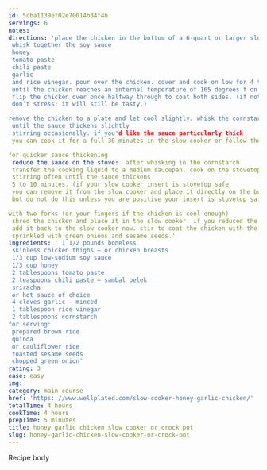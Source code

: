 ```yaml
---
id: 5cba1139ef02e70014b34f4b
servings: 6
notes:
directions: 'place the chicken in the bottom of a 6-quart or larger slow cooker. in a medium mixing bowl or very large measuring cup
 whisk together the soy sauce
 honey
 tomato paste
 chili paste
 garlic
 and rice vinegar. pour over the chicken. cover and cook on low for 4 to 5 hours or high for 2 to 3 hours
 until the chicken reaches an internal temperature of 165 degrees f on an instant-read thermometer. if you are available
 flip the chicken over once halfway through to coat both sides. (if not
 don’t stress; it will still be tasty.)

remove the chicken to a plate and let cool slightly. whisk the cornstarch into the slow cooker cooking liquid. cover and cook on high for 15 minutes
 until the sauce thickens slightly
 stirring occasionally. if you'd like the sauce particularly thick
 you can cook it for a full 30 minutes in the slow cooker or follow the stovetop method below.

for quicker sauce thickening
 reduce the sauce on the stove:  after whisking in the cornstarch
 transfer the cooking liquid to a medium saucepan. cook on the stovetop over medium heat
 stirring often until the sauce thickens
 5 to 10 minutes. (if your slow cooker insert is stovetop safe
 you can remove it from the slow cooker and place it directly on the burner
 but do not do this unless you are positive your insert is stovetop safe or it may crack.)

with two forks (or your fingers if the chicken is cool enough)
 shred the chicken and place it in the slow cooker. if you reduced the sauce on the stove
 add it back to the slow cooker now. stir to coat the chicken with the sauce. serve over rice
 sprinkled with green onions and sesame seeds.'
ingredients: ' 1 1/2 pounds boneless
 skinless chicken thighs — or chicken breasts
 1/3 cup low-sodium soy sauce
 1/3 cup honey
 2 tablespoons tomato paste
 2 teaspoons chili paste — sambal oelek
 sriracha
 or hot sauce of choice
 4 cloves garlic — minced
 1 tablespoon rice vinegar
 2 tablespoons cornstarch
for serving:
 prepared brown rice
 quinoa
 or cauliflower rice
 toasted sesame seeds
 chopped green onion'
rating: 3
ease: easy
img:
category: main course
href: 'https: //www.wellplated.com/slow-cooker-honey-garlic-chicken/'
totalTime: 4 hours
cookTime: 4 hours
prepTime: 5 minutes
title: honey garlic chicken slow cooker or crock pot
slug: honey-garlic-chicken-slow-cooker-or-crock-pot
---
```

Recipe body